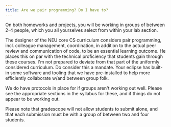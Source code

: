 ```yaml
---
title: Are we pair programming? Do I have to? 
---
```


On both homeworks and projects, you will be working in groups of
between 2-4 people, which you all yourselves select from within your
lab section.

The designer of the NEU core CS curriculum considers pair programming,
incl. colleague management, coordination, in addition to the actual
peer review and communication of code, to be an essential learning
outcome. He places this on par with the technical proficiency that
students gain through these courses. I'm not prepared to deviate from
that part of the uniformly considered curriculum. Do consider this a
mandate. Your eclipse has built-in some software and tooling that we
have pre-installed to help more efficiently collaborate w/and between
group folk. 

We do have protocols in place for if groups aren't working out
well. Please see the appropriate sections in the syllabus for these,
and if things do not appear to be working out.

Please note that gradescope will not allow students to submit alone,
and that each submission must be with a group of between two and four
students.
